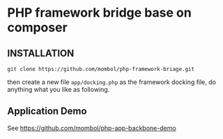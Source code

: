 # PHP framework bridge base on composer

## INSTALLATION

```
git clone https://github.com/mombol/php-framework-briage.git

```
then create a new file `app/docking.php` as the framework docking file, do anything what you like as following.

## Application Demo

See https://github.com/mombol/php-app-backbone-demo
